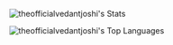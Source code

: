 ![theofficialvedantjoshi's Stats](https://github-readme-stats.vercel.app/api?username=theofficialvedantjoshi&theme=react&show_icons=true&hide_border=false&count_private=true)

![theofficialvedantjoshi's Top Languages](https://github-readme-stats.vercel.app/api/top-langs/?username=theofficialvedantjoshi&theme=react&show_icons=true&hide_border=false&layout=compact)
